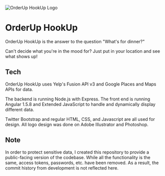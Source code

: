![OrderUp HookUp Logo](http://smessina.com/img/orderuphookuplogosmall.png)
# OrderUp HookUp

OrderUp HookUp is the answer to the question "What's for dinner?"

Can't decide what you're in the mood for? Just put in your location and see what shows up!

## Tech

OrderUp HookUp uses Yelp's Fusion API v3 and Google Places and Maps APIs for data. 

The backend is running Node.js with Express. The front end is running Angular 1.5.8 and Extended JavaScript to handle and dynamically display different data. 

Twitter Bootstrap and regular HTML, CSS, and Javascript are all used for design. All logo design was done on Adobe Illustrator and Photoshop.

## Note
In order to protect sensitive data, I created this repository to provide a public-facing version of the codebase. While all the functionality is the same, access tokens, passwords, etc. have been removed. As a result, the commit history from development is not reflected here.


